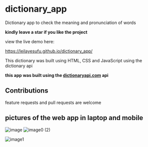 
# dictionary_app
Dictionary app to check the meaning and pronunciation of words


**kindly leave a star if you like the project**

view the live demo here: 

https://leilayesufu.github.io/dictionary_app/



This dictionary was built using HTML, CSS and JavaScript using the dictionary api 


**this app was built using the [dictionaryapi.com](https://dictionaryapi.dev/) api**

## Contributions
feature requests and pull requests are welcome

## pictures of the web app in laptop and mobile

![image](https://user-images.githubusercontent.com/78659709/196632679-eae64ece-6d43-44c8-8a30-3e8e2ab2bff7.png)
![image0 (2)](https://user-images.githubusercontent.com/78659709/196633082-81f7ca21-6481-4af6-bfd7-93fc98418911.png)

![image1](https://user-images.githubusercontent.com/78659709/196633320-53268104-70b4-428f-b574-d5b462f0a3d5.png)



